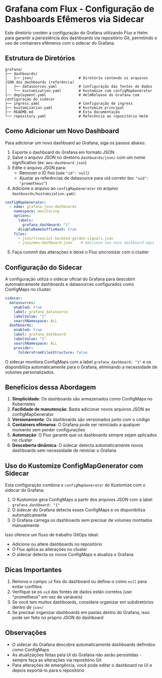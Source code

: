 # Grafana com Flux - Configuração de Dashboards Efêmeros via Sidecar

Este diretório contém a configuração do Grafana utilizando Flux e Helm para garantir a persistência dos dashboards via repositório Git, permitindo o uso de containers efêmeros com o sidecar do Grafana.

## Estrutura de Diretórios

```
grafana/
├── dashboards/
│   ├── json/                     # Diretório contendo os arquivos JSON dos dashboards (referência)
│   ├── datasources.yaml          # Configuração das fontes de dados
│   └── kustomization.yaml        # Kustomize com configMapGenerator
├── deployment.yaml               # HelmRelease do Grafana com configuração do sidecar
├── ingress.yaml                  # Configuração de ingress
├── kustomization.yaml            # Kustomize principal
├── README.md                     # Esta documentação
└── repository.yaml               # Referência ao repositório Helm
```

## Como Adicionar um Novo Dashboard

Para adicionar um novo dashboard ao Grafana, siga os passos abaixo:

1. Exporte o dashboard do Grafana em formato JSON
2. Salve o arquivo JSON no diretório `dashboards/json/` com um nome significativo (ex: `meu-dashboard.json`)
3. Edite o arquivo JSON para:
   - Remover o ID fixo (use `"id": null`)
   - Ajustar as referências de datasource para uid correto (ex: `"uid": "prometheus"`)
4. Adicione o arquivo ao `configMapGenerator` no arquivo `dashboards/kustomization.yaml`:

```yaml
configMapGenerator:
  - name: grafana-json-dashboards
    namespace: monitoring
    options:
      labels:
        grafana_dashboard: "1"
      disableNameSuffixHash: true
    files:
      - json/financial-backend-golden-signals.json
      - json/meu-dashboard.json    # Adicione seu novo dashboard aqui
```

5. Faça commit das alterações e deixe o Flux sincronizar com o cluster

## Configuração do Sidecar

A configuração utiliza o sidecar oficial do Grafana para descobrir automaticamente dashboards e datasources configurados como ConfigMaps no cluster:

```yaml
sidecar:
  datasources:
    enabled: true
    label: grafana_datasource
    labelValue: "1"
    searchNamespace: ALL
  dashboards:
    enabled: true
    label: grafana_dashboard
    labelValue: "1"
    searchNamespace: ALL
    provider:
      foldersFromFilesStructure: false
```

O sidecar monitora ConfigMaps com a label `grafana_dashboard: "1"` e os disponibiliza automaticamente para o Grafana, eliminando a necessidade de volumes personalizados.

## Benefícios dessa Abordagem

1. **Simplicidade**: Os dashboards são armazenados como ConfigMaps no Kubernetes
2. **Facilidade de manutenção**: Basta adicionar novos arquivos JSON ao configMapGenerator
3. **Versionamento**: Os dashboards são versionados junto com o código
4. **Containers efêmeros**: O Grafana pode ser reiniciado a qualquer momento sem perder configurações
5. **Automação**: O Flux garante que os dashboards sempre sejam aplicados no cluster
6. **Descoberta dinâmica**: O sidecar detecta automaticamente novos dashboards sem necessidade de reiniciar o Grafana

## Uso do Kustomize ConfigMapGenerator com Sidecar

Esta configuração combina o `configMapGenerator` do Kustomize com o sidecar do Grafana:

1. O Kustomize gera ConfigMaps a partir dos arquivos JSON com a label `grafana_dashboard: "1"`
2. O sidecar do Grafana detecta esses ConfigMaps e os disponibiliza automaticamente
3. O Grafana carrega os dashboards sem precisar de volumes montados manualmente

Isso oferece um fluxo de trabalho GitOps ideal:
- Adicione ou altere dashboards no repositório
- O Flux aplica as alterações no cluster
- O sidecar detecta os novos ConfigMaps e atualiza o Grafana

## Dicas Importantes

1. Remova o campo `id` fixo do dashboard ou defina-o como `null` para evitar conflitos
2. Verifique se os `uid` das fontes de dados estão corretos (use "prometheus" em vez de variáveis)
3. Se você tem muitos dashboards, considere organizar em subdiretórios dentro de `json/`
4. Se precisar organizar dashboards em pastas dentro do Grafana, isso pode ser feito no próprio JSON do dashboard

## Observações

- O sidecar do Grafana descobre automaticamente dashboards definidos como ConfigMaps
- As atualizações feitas pela UI do Grafana não serão persistidas - sempre faça as alterações via repositório Git
- Para alterações de emergência, você pode editar o dashboard na UI e depois exportá-lo para o repositório
